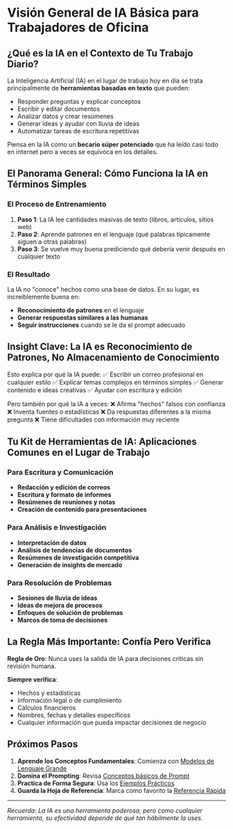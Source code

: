 # Visión General de IA Básica para Trabajadores de Oficina

## ¿Qué es la IA en el Contexto de Tu Trabajo Diario?

La Inteligencia Artificial (IA) en el lugar de trabajo hoy en día se trata principalmente de **herramientas basadas en texto** que pueden:
- Responder preguntas y explicar conceptos
- Escribir y editar documentos
- Analizar datos y crear resúmenes
- Generar ideas y ayudar con lluvia de ideas
- Automatizar tareas de escritura repetitivas

Piensa en la IA como un **becario súper potenciado** que ha leído casi todo en internet pero a veces se equivoca en los detalles.

## El Panorama General: Cómo Funciona la IA en Términos Simples

### El Proceso de Entrenamiento
1. **Paso 1**: La IA lee cantidades masivas de texto (libros, artículos, sitios web)
2. **Paso 2**: Aprende patrones en el lenguaje (qué palabras típicamente siguen a otras palabras)
3. **Paso 3**: Se vuelve muy buena prediciendo qué debería venir después en cualquier texto

### El Resultado
La IA no "conoce" hechos como una base de datos. En su lugar, es increíblemente buena en:
- **Reconocimiento de patrones** en el lenguaje
- **Generar respuestas similares a las humanas**
- **Seguir instrucciones** cuando se le da el prompt adecuado

## Insight Clave: La IA es Reconocimiento de Patrones, No Almacenamiento de Conocimiento

Esto explica por qué la IA puede:
✅ Escribir un correo profesional en cualquier estilo
✅ Explicar temas complejos en términos simples
✅ Generar contenido e ideas creativas
✅ Ayudar con escritura y edición

Pero también por qué la IA a veces:
❌ Afirma "hechos" falsos con confianza
❌ Inventa fuentes o estadísticas
❌ Da respuestas diferentes a la misma pregunta
❌ Tiene dificultades con información muy reciente

## Tu Kit de Herramientas de IA: Aplicaciones Comunes en el Lugar de Trabajo

### Para Escritura y Comunicación
- **Redacción y edición de correos**
- **Escritura y formato de informes**
- **Resúmenes de reuniones y notas**
- **Creación de contenido para presentaciones**

### Para Análisis e Investigación
- **Interpretación de datos**
- **Análisis de tendencias de documentos**
- **Resúmenes de investigación competitiva**
- **Generación de insights de mercado**

### Para Resolución de Problemas
- **Sesiones de lluvia de ideas**
- **Ideas de mejora de procesos**
- **Enfoques de solución de problemas**
- **Marcos de toma de decisiones**

## La Regla Más Importante: Confía Pero Verifica

**Regla de Oro**: Nunca uses la salida de IA para decisiones críticas sin revisión humana.

**Siempre verifica**:
- Hechos y estadísticas
- Información legal o de cumplimiento
- Cálculos financieros
- Nombres, fechas y detalles específicos
- Cualquier información que pueda impactar decisiones de negocio

## Próximos Pasos

1. **Aprende los Conceptos Fundamentales**: Comienza con [Modelos de Lenguaje Grande](./01-large-language-model.md)
2. **Domina el Prompting**: Revisa [Conceptos básicos de Prompt](./04-prompt.md)
3. **Practica de Forma Segura**: Usa los [Ejemplos Prácticos](./hands-on-examples.md)
4. **Guarda la Hoja de Referencia**: Marca como favorito la [Referencia Rápida](./quick-reference-cheat-sheet.md)

---

*Recuerda: La IA es una herramienta poderosa, pero como cualquier herramienta, su efectividad depende de qué tan hábilmente la uses.*